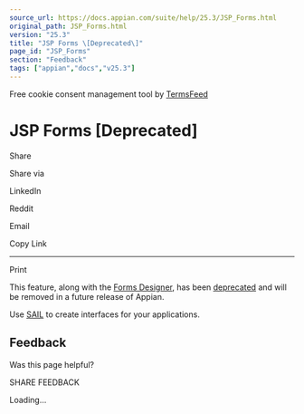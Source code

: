```yaml
---
source_url: https://docs.appian.com/suite/help/25.3/JSP_Forms.html
original_path: JSP_Forms.html
version: "25.3"
title: "JSP Forms \[Deprecated\]"
page_id: "JSP_Forms"
section: "Feedback"
tags: ["appian","docs","v25.3"]
---
```



Free cookie consent management tool by [TermsFeed](https://www.termsfeed.com/)

# JSP Forms \[Deprecated\]

Share

Share via

LinkedIn

Reddit

Email

Copy Link

* * *

Print

This feature, along with the [Forms Designer](Forms_Designer.html), has been [deprecated](Deprecated_Features.html) and will be removed in a future release of Appian.

Use [SAIL](SAIL_Design.html) to create interfaces for your applications.

## Feedback

Was this page helpful?

SHARE FEEDBACK

Loading...